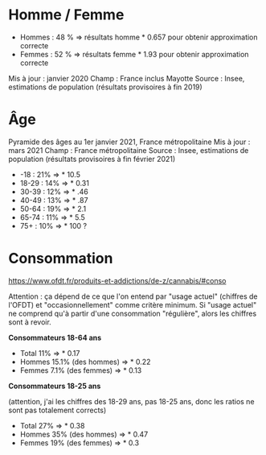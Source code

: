# Homme / Femme

- Hommes : 48 % => résultats homme \* 0.657 pour obtenir approximation correcte
- Femmes : 52 % => résultats femme \* 1.93 pour obtenir approximation correcte

Mis à jour : janvier 2020
Champ : France inclus Mayotte
Source : Insee, estimations de population (résultats provisoires à fin 2019)

# Âge

Pyramide des âges au 1er janvier 2021, France métropolitaine
Mis à jour : mars 2021
Champ : France métropolitaine
Source : Insee, estimations de population (résultats provisoires à fin février 2021)

- -18 : 21% => \* 10.5
- 18-29 : 14% => \* 0.31
- 30-39 : 12% => \* .46
- 40-49 : 13% => \* .87
- 50-64 : 19% => \* 2.1
- 65-74 : 11% => \* 5.5
- 75+ : 10% => \* 100 ?

# Consommation

https://www.ofdt.fr/produits-et-addictions/de-z/cannabis/#conso

Attention : ça dépend de ce que l'on entend par "usage actuel" (chiffres de l'OFDT) et "occasionnellement" comme critère minimum.
Si "usage actuel" ne comprend qu'à partir d'une consommation "régulière", alors les chiffres sont à revoir.

**Consommateurs 18-64 ans**

- Total 11% => \* 0.17
- Hommes 15.1% (des hommes) => \* 0.22
- Femmes 7.1% (des femmes) => \* 0.13

**Consommateurs 18-25 ans**

(attention, j'ai les chiffres des 18-29 ans, pas 18-25 ans, donc les ratios ne sont pas totalement corrects)

- Total 27% => \* 0.38
- Hommes 35% (des hommes) => \* 0.47
- Femmes 19% (des femmes) => \* 0.3
